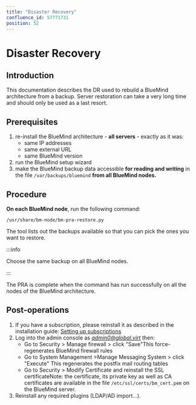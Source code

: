 ```yaml
---
title: "Disaster Recovery"
confluence_id: 57771731
position: 52
---
```

# Disaster Recovery


## Introduction

This documentation describes the DR used to rebuild a BlueMind architecture from a backup. Server restoration can take a very long time and should only be used as a last resort.


## Prerequisites

1. re-install the BlueMind architecture - **all servers** - exactly as it was:
    - same IP addresses
    - same external URL 
    - same BlueMind version
2. run the BlueMind setup wizard
3. make the BlueMind backup data accessible **for reading and writing** in the file `/var/backups/bluemind` **from all BlueMind nodes.**


## Procedure

**On each BlueMind node**, run the following command:


```
/usr/share/bm-node/bm-pra-restore.py
```


The tool lists out the backups available so that you can pick the ones you want to restore.


:::info

Choose the same backup on all BlueMind nodes.

:::

The PRA is complete when the command has run successfully on all the nodes of the BlueMind architecture.

## Post-operations

1. If you have a subscription, please reinstall it as described in the installation guide: [Setting up subscriptions](https://forge.bluemind.net/confluence/display/BM35/Mise+en+oeuvre+de+la+souscription)
2. Log into the admin console as *[admin0@global.virt](mailto:admin0@global.virt)* then:
    - Go to Security > Manage firewall > click "Save"This force-regenerates BlueMind firewall rules 
    - Go to System Management >Manage Messaging System > click "Execute" This regenerates the postfix mail routing tables 
    - Go to Security > Modify Certificate and reinstall the SSL certificateNote: the certificate, its private key as well as CA certificates are available in the file `/etc/ssl/certs/bm_cert.pem` on the BlueMind server.
3. Reinstall any required plugins (LDAP/AD import...).


